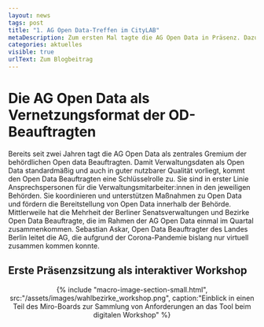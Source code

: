```yaml
---
layout: news
tags: post
title: "1. AG Open Data-Treffen im CityLAB"
metaDescription: Zum ersten Mal tagte die AG Open Data in Präsenz. Dazu lud die ODIS in das CityLAB und organisierte gemeinsam mit SenWEB die AG-Sitzung. Im Fokus stand das persönliche Kennenlernen sowie die Identifikation von Pain-Points und Verbsserungsmöglichkeiten in der Arbeit der OD-Beauftragten. Zum Abschied fiel Das Feedback positiv aus. Eine Fortsetzung der AG in Präsenz und eine stärkere Einbindung der Teilnehmer soll auch in den nächsten Sitzungen zur Regel werden.
categories: aktuelles
visible: true
urlText: Zum Blogbeitrag
---
```

# Die AG Open Data als Vernetzungsformat der OD-Beauftragten
Bereits seit zwei Jahren tagt die AG Open Data als zentrales Gremium der behördlichen Open data Beauftragten. Damit Verwaltungsdaten als Open Data standardmäßig und auch in guter nutzbarer Qualität vorliegt, kommt den Open Data Beauftragten eine Schlüsselrolle zu. Sie sind in erster Linie Ansprechspersonen für die Verwaltungsmitarbeiter:innen in den jeweiligen Behörden. Sie koordinieren und unterstützen Maßnahmen zu Open Data und fördern die Bereitstellung von Open Data innerhalb der Behörde. Mittlerweile hat die Mehrheit der Berliner Senatsverwaltungen und Bezirke Open Data Beauftragte, die im Rahmen der AG Open Data einmal im Quartal zusammenkommen. Sebastian Askar, Open Data Beauftragter des Landes Berlin leitet die AG, die aufgrund der Corona-Pandemie bislang nur virtuell zusammen kommen konnte.

## Erste Präsenzsitzung als interaktiver Workshop


<center>
{% include "macro-image-section-small.html", src:"/assets/images/wahlbezirke_workshop.png", caption:"Einblick in einen Teil des Miro-Boards zur Sammlung von Anforderungen an das Tool beim digitalen Workshop" %}
</center>